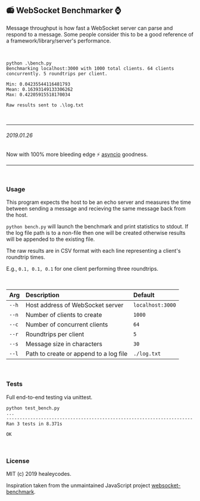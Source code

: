 ## :radio: WebSocket Benchmarker :watch:

Message throughput is how fast a WebSocket server can parse and respond to a message. Some people consider this to be a good reference of a framework/library/server's performance.

<br>

```
python .\bench.py
Benchmarking localhost:3000 with 1000 total clients. 64 clients concurrently. 5 roundtrips per client.

Min: 0.04235544116481793
Mean: 0.16393149133306262
Max: 0.42205915518170034

Raw results sent to .\log.txt
```

<br>

---

###### 2019.01.26

Now with 100% more bleeding edge :zap: [asyncio](https://docs.python.org/3/library/asyncio.html) goodness.

---

<br>

### Usage

This program expects the host to be an echo server and measures the time between sending a message and recieving the same message back from the host.

`python bench.py` will launch the benchmark and print statistics to stdout. If the log file path is to a non-file then one will be created otherwise results will be appended to the existing file.

The raw results are in CSV format with each line representing a client's roundtrip times.

E.g., `0.1, 0.1, 0.1` for one client performing three roundtrips.

<br>

| Arg   | Description                            | Default         |
| ----- |:---------------------------------------|:----------------|
| `--h` | Host address of WebSocket server       | `localhost:3000`|
| `--n` | Number of clients to create            | `1000`          |
| `--c` | Number of concurrent clients           | `64`            |
| `--r` | Roundtrips per client                  | `5`             |
| `--s` | Message size in characters             | `30`            |
| `--l` | Path to create or append to a log file | `./log.txt`     |

<br>

### Tests

Full end-to-end testing via unittest.

```
python test_bench.py
...
----------------------------------------------------------------------
Ran 3 tests in 8.371s

OK
```

<br>

### License

MIT (c) 2019 healeycodes.

Inspiration taken from the unmaintained JavaScript project [websocket-benchmark](https://github.com/cargomedia/websocket-benchmark).
